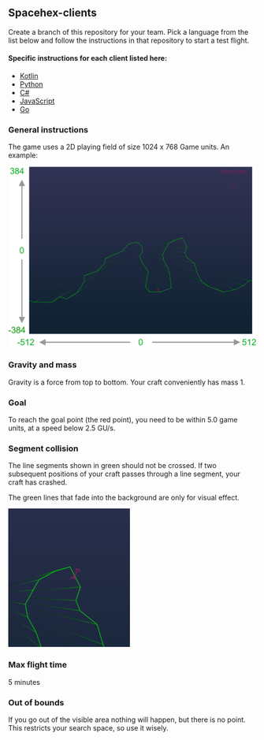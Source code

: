 Spacehex-clients
--------
Create a branch of this repository for your team.
Pick a language from the list below and follow the instructions
in that repository to start a test flight.

#### Specific instructions for each client listed here:
* [Kotlin](spacehex-kotlin-client)
* [Python](spacehex-python-client)
* [C#](spacehex-csharp-client)
* [JavaScript](spacehex-js-client)
* [Go](spacehex-go-client)

### General instructions
The game uses a 2D playing field of size 1024 x 768 Game units.
An example:

![Image](env-image.png)

### Gravity and mass
Gravity is a force from top to bottom. Your craft conveniently has mass 1.

### Goal
To reach the goal point (the red point), you need to be within 5.0 game units, 
at a speed below 2.5 GU/s.

### Segment collision 
The line segments shown in green should not be crossed. If two subsequent positions
of your craft passes through a line segment, your craft has crashed. 

The green lines that fade into the background are only for visual effect.

![Image](collision.png)

### Max flight time
5 minutes

### Out of bounds
If you go out of the visible area nothing will happen, but there is no point.
This restricts your search space, so use it wisely.